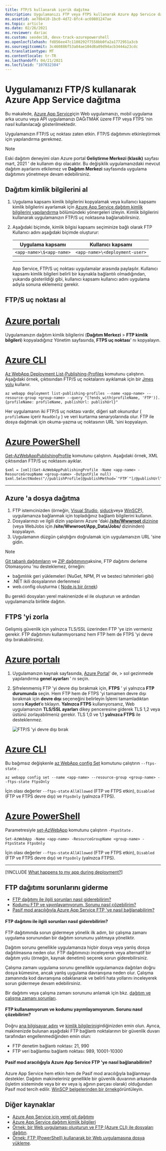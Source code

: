 ```yaml
---
title: FTP/S kullanarak içerik dağıtma
description: Uygulamanızı FTP veya FTPS kullanarak Azure App Service dağıtma hakkında bilgi edinin. Şifrelenmemiş FTP 'yi devre dışı bırakarak Web sitesi güvenliğini geliştirebilirsiniz.
ms.assetid: ae78b410-1bc0-4d72-8fc4-ac69801247ae
ms.topic: article
ms.date: 02/26/2021
ms.reviewer: dariac
ms.custom: seodec18, devx-track-azurepowershell
ms.openlocfilehash: fd856ee47c1100292f7558bb0fa2a1772951a3cb
ms.sourcegitcommit: 3c460886f53a84ae104d8a09d94acb3444a23cdc
ms.translationtype: MT
ms.contentlocale: tr-TR
ms.lasthandoff: 04/21/2021
ms.locfileid: "107832384"
---
```

# <a name="deploy-your-app-to-azure-app-service-using-ftps"></a>Uygulamanızı FTP/S kullanarak Azure App Service dağıtma

Bu makalede, [Azure App Service](./overview.md)için Web uygulamanızı, mobil uygulama arka ucunu veya API uygulamanızı DAĞıTMAK üzere FTP veya FTPS 'nin nasıl kullanılacağı gösterilmektedir.

Uygulamanızın FTP/S uç noktası zaten etkin. FTP/S dağıtımını etkinleştirmek için yapılandırma gerekmez.

> [!NOTE]
> Eski dağıtım deneyimi olan Azure portal **Geliştirme Merkezi (klasik)** sayfası mart, 2021 ' de kullanım dışı olacaktır. Bu değişiklik uygulamanızdaki mevcut dağıtım ayarlarını etkilemez ve **Dağıtım Merkezi** sayfasında uygulama dağıtımını yönetmeye devam edebilirsiniz.

## <a name="get-deployment-credentials"></a>Dağıtım kimlik bilgilerini al

1. Uygulama kapsamı kimlik bilgilerini kopyalamak veya kullanıcı kapsamı kimlik bilgilerini ayarlamak için [Azure App Service dağıtım kimlik bilgilerini yapılandırma](deploy-configure-credentials.md) bölümündeki yönergeleri izleyin. Kimlik bilgilerini kullanarak uygulamanızın FTP/S uç noktasına bağlanabilirsiniz.

1. Aşağıdaki biçimde, kimlik bilgisi kapsamı seçiminize bağlı olarak FTP Kullanıcı adını aşağıdaki biçimde oluşturur:

    | Uygulama kapsamı | Kullanıcı kapsamı |
    | - | - |
    |`<app-name>\$<app-name>`|`<app-name>\<deployment-user>`|

    ---

    App Service, FTP/S uç noktası uygulamalar arasında paylaşılır. Kullanıcı kapsamı kimlik bilgileri belirli bir kaynakla bağlantılı olmadığından, yukarıda gösterildiği gibi, kullanıcı kapsamı kullanıcı adını uygulama adıyla sonuna eklemeniz gerekir.

## <a name="get-ftps-endpoint"></a>FTP/S uç noktası al
    
# <a name="azure-portal"></a>[Azure portalı](#tab/portal)

Uygulamanızın dağıtım kimlik bilgilerini (**Dağıtım Merkezi**  >  **FTP kimlik bilgileri**) kopyaladığınız Yönetim sayfasında, **FTPS uç noktası**' nı kopyalayın.

# <a name="azure-cli"></a>[Azure CLI](#tab/cli)

[Az WebApp Deployment List-Publishing-Profiles](/cli/azure/webapp/deployment#az_webapp_deployment_list_publishing_profiles) komutunu çalıştırın. Aşağıdaki örnek, çıktısından FTP/S uç noktalarını ayıklamak için bir [Jmes yolu](https://jmespath.org/) kullanır.

```azurecli-interactive
az webapp deployment list-publishing-profiles --name <app-name> --resource-group <group-name> --query "[?ends_with(profileName, 'FTP')].{profileName: profileName, publishUrl: publishUrl}"
```

Her uygulamanın iki FTP/S uç noktası vardır, diğeri salt okunurdur ( `profileName` içerir `ReadOnly` ) ve veri kurtarma senaryolarında olur. FTP ile dosya dağıtmak için okuma-yazma uç noktasının URL 'sini kopyalayın.

# <a name="azure-powershell"></a>[Azure PowerShell](#tab/powershell)

[Get-AzWebAppPublishingProfile](/powershell/module/az.websites/get-azwebapppublishingprofile) komutunu çalıştırın. Aşağıdaki örnek, XML çıktısından FTP/S uç noktasını ayıklar.

```azurepowershell-interactive
$xml = [xml](Get-AzWebAppPublishingProfile -Name <app-name> -ResourceGroupName <group-name> -OutputFile null)
$xml.SelectNodes("//publishProfile[@publishMethod=`"FTP`"]/@publishUrl").value
```

-----

## <a name="deploy-files-to-azure"></a>Azure 'a dosya dağıtma

1. FTP istemcinizden (örneğin, [Visual Studio](https://www.visualstudio.com/vs/community/), [siduck](https://cyberduck.io/)veya [WinSCP](https://winscp.net/index.php)), uygulamanıza bağlanmak için topladığınız bağlantı bilgilerini kullanın.
2. Dosyalarınızı ve ilgili dizin yapılarını Azure 'daki [ **/site/Wwwroot** dizinine](https://github.com/projectkudu/kudu/wiki/File-structure-on-azure) (veya WebJobs için **/site/Wwwroot/App_Data/Jobs/** dizininden) kopyalayın.
3. Uygulamanın düzgün çalıştığını doğrulamak için uygulamanızın URL 'sine gidin. 

> [!NOTE] 
> [Git tabanlı dağıtımların](deploy-local-git.md) ve [ZIP dağıtımının](deploy-zip.md)aksine, FTP dağıtımı derleme Otomasyonu 'nu desteklemez, örneğin: 
>
> - bağımlılık geri yüklemeleri (NuGet, NPM, PI ve besteci tahminleri gibi)
> - .NET ikili dosyalarının derlenmesi
> - web.config oluşturma ( [Node.js bir örnek](https://github.com/projectkudu/kudu/wiki/Using-a-custom-web.config-for-Node-apps))
> 
> Bu gerekli dosyaları yerel makinenizde el ile oluşturun ve ardından uygulamanızla birlikte dağıtın.
>

## <a name="enforce-ftps"></a>FTPS 'yi zorla

Gelişmiş güvenlik için yalnızca TLS/SSL üzerinden FTP 'ye izin vermeniz gerekir. FTP dağıtımını kullanmıyorsanız hem FTP hem de FTPS 'yi devre dışı bırakabilirsiniz.

# <a name="azure-portal"></a>[Azure portalı](#tab/portal)

1. Uygulamanızın kaynak sayfasında, [Azure Portal](https://portal.azure.com)' de,   >  sol gezinmede yapılandırma **genel ayarları** ' nı seçin.

2. Şifrelenmemiş FTP 'yi devre dışı bırakmak için, **FTPS** ' yi yalnızca **FTP durumunda** seçin. Hem FTP hem de FTPS 'yi tamamen devre dışı bırakmak için **devre dışı** seçeneğini belirleyin İşlemi tamamladıktan sonra **Kaydet**’e tıklayın. **Yalnızca FTPS** kullanıyorsanız, Web uygulamanızın **TLS/SSL ayarları** dikey penceresine giderek TLS 1,2 veya üstünü zorlayabilmeniz gerekir. TLS 1,0 ve 1,1 **yalnızca FTPS** ile desteklenmez.

    ![FTP/S 'yi devre dışı bırak](./media/app-service-deploy-ftp/disable-ftp.png)

# <a name="azure-cli"></a>[Azure CLI](#tab/cli)

Bu bağımsız değişkenle [az WebApp config Set](/cli/azure/webapp/deployment#az_webapp_deployment_list_publishing_profiles) komutunu çalıştırın `--ftps-state` .

```azurecli-interactive
az webapp config set --name <app-name> --resource-group <group-name> --ftps-state FtpsOnly
```

İçin olası değerler `--ftps-state` `AllAllowed` (FTP ve FTPS etkin), `Disabled` (FTP ve FTPS devre dışı) ve `FtpsOnly` (yalnızca FTPS).

# <a name="azure-powershell"></a>[Azure PowerShell](#tab/powershell)

Parametresiyle [set-AzWebApp](/powershell/module/az.websites/set-azwebapp) komutunu çalıştırın `-FtpsState` .

```azurepowershell-interactive
Set-AzWebApp -Name <app-name> -ResourceGroupName <group-name> -FtpsState FtpsOnly
```

İçin olası değerler `--ftps-state` `AllAllowed` (FTP ve FTPS etkin), `Disabled` (FTP ve FTPS devre dışı) ve `FtpsOnly` (yalnızca FTPS).

-----

[!INCLUDE [What happens to my app during deployment?](../../includes/app-service-deploy-atomicity.md)]

## <a name="troubleshoot-ftp-deployment"></a>FTP dağıtımı sorunlarını giderme

- [FTP dağıtımı ile ilgili sorunları nasıl giderebilirim?](#how-can-i-troubleshoot-ftp-deployment)
- [Kodumu FTP ve yayınlayamıyorum. Sorunu nasıl çözebilirim?](#im-not-able-to-ftp-and-publish-my-code-how-can-i-resolve-the-issue)
- [Pasif mod aracılığıyla Azure App Service FTP 'ye nasıl bağlanabilirim?](#how-can-i-connect-to-ftp-in-azure-app-service-via-passive-mode)

#### <a name="how-can-i-troubleshoot-ftp-deployment"></a>FTP dağıtımı ile ilgili sorunları nasıl giderebilirim?

FTP dağıtımında sorun gidermeye yönelik ilk adım, bir çalışma zamanı uygulama sorunundan bir dağıtım sorununu yalıtmaya yöneliktir.

Dağıtım sorunu genellikle uygulamanıza hiçbir dosya veya yanlış dosya dağıtılmasına neden olur. FTP dağıtımınızı inceleyerek veya alternatif bir dağıtım yolu (örneğin, kaynak denetimi) seçerek sorun giderebilirsiniz.

Çalışma zamanı uygulama sorunu genellikle uygulamanıza dağıtılan doğru dosya kümesine, ancak yanlış uygulama davranışına neden olur. Çalışma zamanında kod davranışına odaklanarak ve belirli hata yollarını inceleyerek sorun gidermeye devam edebilirsiniz.

Bir dağıtımı veya çalışma zamanı sorununu anlamak için bkz. [dağıtım ve çalışma zamanı sorunları](https://github.com/projectkudu/kudu/wiki/Deployment-vs-runtime-issues).

#### <a name="im-not-able-to-ftp-and-publish-my-code-how-can-i-resolve-the-issue"></a>FTP kullanamıyorum ve kodumu yayımlayamıyorum. Sorunu nasıl çözebilirim?
Doğru [ana bilgisayar adını](#get-ftps-endpoint) ve [kimlik bilgilerini](#get-deployment-credentials)girdiğinizden emin olun. Ayrıca, makinenizde bulunan aşağıdaki FTP bağlantı noktalarının bir güvenlik duvarı tarafından engellenmediğinden emin olun:

- FTP denetim bağlantı noktası: 21, 990
- FTP veri bağlantısı bağlantı noktası: 989, 10001-10300
 
#### <a name="how-can-i-connect-to-ftp-in-azure-app-service-via-passive-mode"></a>Pasif mod aracılığıyla Azure App Service FTP 'ye nasıl bağlanabilirim?
Azure App Service hem etkin hem de Pasif mod aracılığıyla bağlanmayı destekler. Dağıtım makineleriniz genellikle bir güvenlik duvarının arkasında (işletim sisteminde veya bir ev veya iş ağının parçası olarak) olduğundan Pasif mod tercih edilir. [WinSCP belgelerinden bir örnek](https://winscp.net/docs/ui_login_connection)görüntüleyin. 

## <a name="more-resources"></a>Diğer kaynaklar

* [Azure App Service için yerel git dağıtımı](deploy-local-git.md)
* [Azure App Service dağıtım kimlik bilgileri](deploy-configure-credentials.md)
* [Örnek: bir Web uygulaması oluşturun ve FTP (Azure CLI) ile dosyaları dağıtın](./scripts/cli-deploy-ftp.md).
* [Örnek: FTP (PowerShell) kullanarak bir Web uygulamasına dosya yükleme](./scripts/powershell-deploy-ftp.md).
